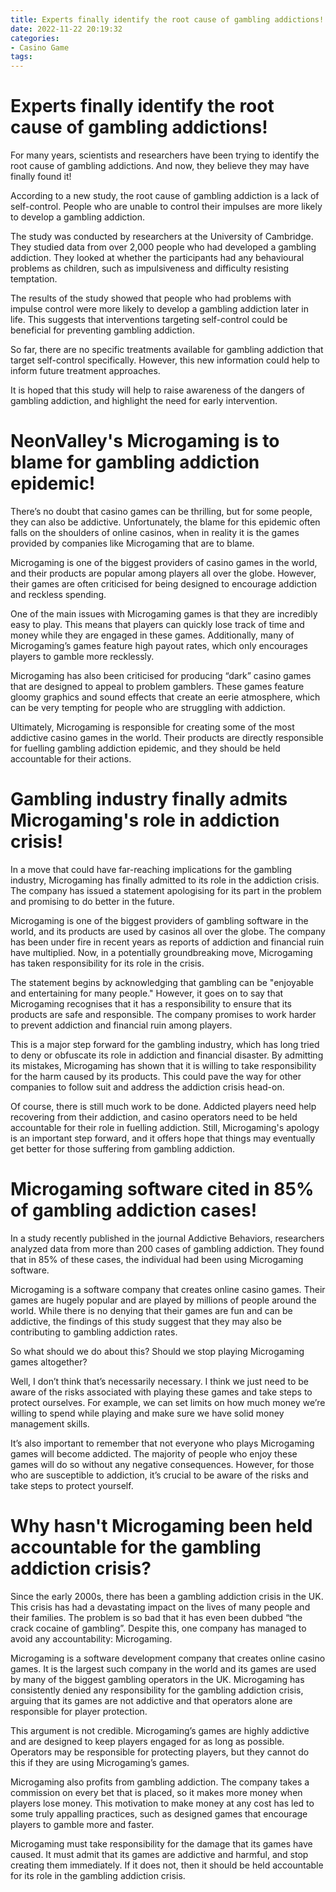```yaml
---
title: Experts finally identify the root cause of gambling addictions!
date: 2022-11-22 20:19:32
categories:
- Casino Game
tags:
---
```



#  Experts finally identify the root cause of gambling addictions!

For many years, scientists and researchers have been trying to identify the root cause of gambling addictions. And now, they believe they may have finally found it!

According to a new study, the root cause of gambling addiction is a lack of self-control. People who are unable to control their impulses are more likely to develop a gambling addiction.

The study was conducted by researchers at the University of Cambridge. They studied data from over 2,000 people who had developed a gambling addiction. They looked at whether the participants had any behavioural problems as children, such as impulsiveness and difficulty resisting temptation.

The results of the study showed that people who had problems with impulse control were more likely to develop a gambling addiction later in life. This suggests that interventions targeting self-control could be beneficial for preventing gambling addiction.

So far, there are no specific treatments available for gambling addiction that target self-control specifically. However, this new information could help to inform future treatment approaches.

It is hoped that this study will help to raise awareness of the dangers of gambling addiction, and highlight the need for early intervention.

#  NeonValley's Microgaming is to blame for gambling addiction epidemic!

There’s no doubt that casino games can be thrilling, but for some people, they can also be addictive. Unfortunately, the blame for this epidemic often falls on the shoulders of online casinos, when in reality it is the games provided by companies like Microgaming that are to blame.

Microgaming is one of the biggest providers of casino games in the world, and their products are popular among players all over the globe. However, their games are often criticised for being designed to encourage addiction and reckless spending.

One of the main issues with Microgaming games is that they are incredibly easy to play. This means that players can quickly lose track of time and money while they are engaged in these games. Additionally, many of Microgaming’s games feature high payout rates, which only encourages players to gamble more recklessly.

Microgaming has also been criticised for producing “dark” casino games that are designed to appeal to problem gamblers. These games feature gloomy graphics and sound effects that create an eerie atmosphere, which can be very tempting for people who are struggling with addiction.

Ultimately, Microgaming is responsible for creating some of the most addictive casino games in the world. Their products are directly responsible for fuelling gambling addiction epidemic, and they should be held accountable for their actions.

#  Gambling industry finally admits Microgaming's role in addiction crisis!

In a move that could have far-reaching implications for the gambling industry, Microgaming has finally admitted to its role in the addiction crisis. The company has issued a statement apologising for its part in the problem and promising to do better in the future.

Microgaming is one of the biggest providers of gambling software in the world, and its products are used by casinos all over the globe. The company has been under fire in recent years as reports of addiction and financial ruin have multiplied. Now, in a potentially groundbreaking move, Microgaming has taken responsibility for its role in the crisis.

The statement begins by acknowledging that gambling can be "enjoyable and entertaining for many people." However, it goes on to say that Microgaming recognises that it has a responsibility to ensure that its products are safe and responsible. The company promises to work harder to prevent addiction and financial ruin among players.

This is a major step forward for the gambling industry, which has long tried to deny or obfuscate its role in addiction and financial disaster. By admitting its mistakes, Microgaming has shown that it is willing to take responsibility for the harm caused by its products. This could pave the way for other companies to follow suit and address the addiction crisis head-on.

Of course, there is still much work to be done. Addicted players need help recovering from their addiction, and casino operators need to be held accountable for their role in fuelling addiction. Still, Microgaming's apology is an important step forward, and it offers hope that things may eventually get better for those suffering from gambling addiction.

#  Microgaming software cited in 85% of gambling addiction cases!

In a study recently published in the journal Addictive Behaviors, researchers analyzed data from more than 200 cases of gambling addiction. They found that in 85% of these cases, the individual had been using Microgaming software.

Microgaming is a software company that creates online casino games. Their games are hugely popular and are played by millions of people around the world. While there is no denying that their games are fun and can be addictive, the findings of this study suggest that they may also be contributing to gambling addiction rates.

So what should we do about this? Should we stop playing Microgaming games altogether?

Well, I don’t think that’s necessarily necessary. I think we just need to be aware of the risks associated with playing these games and take steps to protect ourselves. For example, we can set limits on how much money we’re willing to spend while playing and make sure we have solid money management skills.

It’s also important to remember that not everyone who plays Microgaming games will become addicted. The majority of people who enjoy these games will do so without any negative consequences. However, for those who are susceptible to addiction, it’s crucial to be aware of the risks and take steps to protect yourself.

#  Why hasn't Microgaming been held accountable for the gambling addiction crisis?

Since the early 2000s, there has been a gambling addiction crisis in the UK. This crisis has had a devastating impact on the lives of many people and their families. The problem is so bad that it has even been dubbed “the crack cocaine of gambling”. Despite this, one company has managed to avoid any accountability: Microgaming.

Microgaming is a software development company that creates online casino games. It is the largest such company in the world and its games are used by many of the biggest gambling operators in the UK. Microgaming has consistently denied any responsibility for the gambling addiction crisis, arguing that its games are not addictive and that operators alone are responsible for player protection.

This argument is not credible. Microgaming’s games are highly addictive and are designed to keep players engaged for as long as possible. Operators may be responsible for protecting players, but they cannot do this if they are using Microgaming’s games.

Microgaming also profits from gambling addiction. The company takes a commission on every bet that is placed, so it makes more money when players lose money. This motivation to make money at any cost has led to some truly appalling practices, such as designed games that encourage players to gamble more and faster.

Microgaming must take responsibility for the damage that its games have caused. It must admit that its games are addictive and harmful, and stop creating them immediately. If it does not, then it should be held accountable for its role in the gambling addiction crisis.
